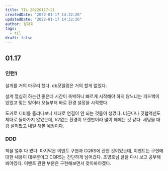 ```yaml
---
title: TIL-20220117~21
createdDate: "2022-01-17 14:32:26"
updatedDate: "2022-01-17 14:32:26"
author: 정대화
tags:
  - til
draft: false
---
```


## 01.17

### 인턴1

설계를 거의 마무리 했다. db모델링은 거의 할게 없었다.

설계 열심히 하는건 좋은데 시간이 촉박하니 빠르게 시작해야 하지 않느냐는 피드백이 있었고 맞는 말이라 오늘부터 바로 환경 설정을 시작했다.

도커로 디비를 올리다보니 제대로 연결이 안 되는 것들이 생겼다. 더군다나 깃헙액션도 제대로 돌아가지 않았는데, h2없는 환경이 오랜만이라 많이 헤메는 것 같다. 세팅을 대강 살펴봤고 내일 해볼 예정이다.

### DDD

책을 얼추 다 봤다. 마지막은 이벤트 구현과 CQRS에 관한 것이었는데, 이벤트는 구현에 대한 내용이 대부분이고 CQRS는 간단하게 넘어갔다. 조영호님 글을 다시 보고 공부해봐야겠다. 이벤트 관한 부분은 구현해보면서 찾아봐야겠다.
